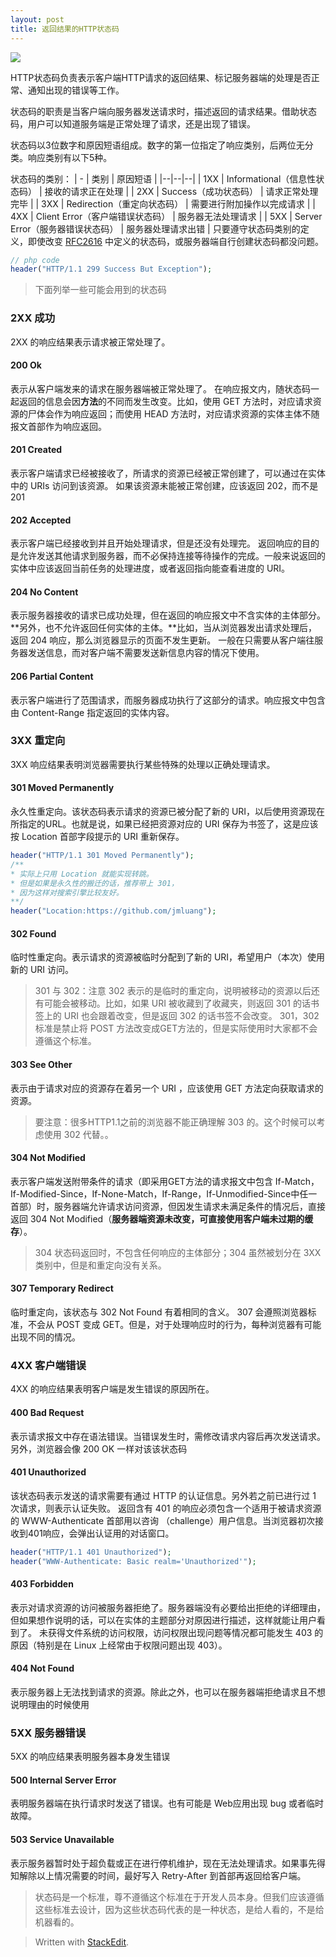 ```yaml
---
layout: post
title: 返回结果的HTTP状态码
---
```


![](https://github.com/jmluang/jmluang.github.io/tree/master/images/posts/20180510.png)

HTTP状态码负责表示客户端HTTP请求的返回结果、标记服务器端的处理是否正常、通知出现的错误等工作。

状态码的职责是当客户端向服务器发送请求时，描述返回的请求结果。借助状态码，用户可以知道服务端是正常处理了请求，还是出现了错误。

状态码以3位数字和原因短语组成。数字的第一位指定了响应类别，后两位无分类。响应类别有以下5种。

状态码的类别：
| - | 类别 | 原因短语 |
|--|--|--|
| 1XX | Informational（信息性状态码） | 接收的请求正在处理 |
| 2XX | Success（成功状态码） | 请求正常处理完毕 |
| 3XX | Redirection（重定向状态码） | 需要进行附加操作以完成请求 |
| 4XX | Client Error（客户端错误状态码） | 服务器无法处理请求 |
| 5XX | Server Error（服务器错误状态码） | 服务器处理请求出错 |
只要遵守状态码类别的定义，即使改变 [RFC2616](https://tools.ietf.org/html/rfc2616#section-10.1) 中定义的状态码，或服务器端自行创建状态码都没问题。
```php
// php code
header("HTTP/1.1 299 Success But Exception");
```

> 下面列举一些可能会用到的状态码

### 2XX 成功
2XX 的响应结果表示请求被正常处理了。
####  200 Ok
表示从客户端发来的请求在服务器端被正常处理了。
在响应报文内，随状态码一起返回的信息会因**方法**的不同而发生改变。比如，使用 GET 方法时，对应请求资源的尸体会作为响应返回；而使用 HEAD 方法时，对应请求资源的实体主体不随报文首部作为响应返回。
#### 201  Created
表示客户端请求已经被接收了，所请求的资源已经被正常创建了，可以通过在实体中的 URIs 访问到该资源。
如果该资源未能被正常创建，应该返回 202，而不是201
#### 202  Accepted
表示客户端已经接收到并且开始处理请求，但是还没有处理完。
返回响应的目的是允许发送其他请求到服务器，而不必保持连接等待操作的完成。一般来说返回的实体中应该返回当前任务的处理进度，或者返回指向能查看进度的 URI。
#### 204  No Content
表示服务器接收的请求已成功处理，但在返回的响应报文中不含实体的主体部分。**另外，也不允许返回任何实体的主体。**比如，当从浏览器发出请求处理后，返回 204 响应，那么浏览器显示的页面不发生更新。
一般在只需要从客户端往服务器发送信息，而对客户端不需要发送新信息内容的情况下使用。
#### 206  Partial Content
表示客户端进行了范围请求，而服务器成功执行了这部分的请求。响应报文中包含由 Content-Range 指定返回的实体内容。

### 3XX 重定向
3XX 响应结果表明浏览器需要执行某些特殊的处理以正确处理请求。
#### 301  Moved Permanently
永久性重定向。该状态码表示请求的资源已被分配了新的 URI，以后使用资源现在所指定的URL。也就是说，如果已经把资源对应的 URI 保存为书签了，这是应该按 Location 首部字段提示的 URI 重新保存。

```php
header("HTTP/1.1 301 Moved Permanently");
/**
* 实际上只用 Location 就能实现转跳。
* 但是如果是永久性的搬迁的话，推荐带上 301，
* 因为这样对搜索引擎比较友好。
**/
header("Location:https://github.com/jmluang");
```
#### 302  Found
临时性重定向。表示请求的资源被临时分配到了新的 URI，希望用户（本次）使用新的 URI 访问。

> 301 与 302：注意 302 表示的是临时的重定向，说明被移动的资源以后还有可能会被移动。比如，如果 URI 被收藏到了收藏夹，则返回 301 的话书签上的 URI 也会跟着改变，但是返回 302 的话书签不会改变。
> 301，302标准是禁止将 POST 方法改变成GET方法的，但是实际使用时大家都不会遵循这个标准。

#### 303  See Other
表示由于请求对应的资源存在着另一个 URI ，应该使用 GET 方法定向获取请求的资源。
> 要注意：很多HTTP1.1之前的浏览器不能正确理解 303 的。这个时候可以考虑使用 302 代替。。

#### 304  Not Modified
表示客户端发送附带条件的请求（即采用GET方法的请求报文中包含 If-Match，If-Modified-Since，If-None-Match，If-Range，If-Unmodified-Since中任一首部）时，服务器端允许请求访问资源，但因发生请求未满足条件的情况后，直接返回 304 Not Modified（**服务器端资源未改变，可直接使用客户端未过期的缓存**）。
> 304 状态码返回时，不包含任何响应的主体部分；304 虽然被划分在 3XX 类别中，但是和重定向没有关系。

#### 307  Temporary Redirect
临时重定向，该状态与 302 Not Found 有着相同的含义。
307 会遵照浏览器标准，不会从 POST 变成 GET。但是，对于处理响应时的行为，每种浏览器有可能出现不同的情况。

### 4XX 客户端错误
4XX 的响应结果表明客户端是发生错误的原因所在。
 
#### 400  Bad Request
表示请求报文中存在语法错误。当错误发生时，需修改请求内容后再次发送请求。另外，浏览器会像 200 OK 一样对该该状态码

#### 401  Unauthorized
该状态码表示发送的请求需要有通过 HTTP 的认证信息。另外若之前已进行过 1 次请求，则表示认证失败。
返回含有 401 的响应必须包含一个适用于被请求资源的 WWW-Authenticate 首部用以咨询 （challenge）用户信息。当浏览器初次接收到401响应，会弹出认证用的对话窗口。
```php
header("HTTP/1.1 401 Unauthorized");
header("WWW-Authenticate: Basic realm='Unauthorized'");
```

#### 403  Forbidden
表示对请求资源的访问被服务器拒绝了。服务器端没有必要给出拒绝的详细理由，但如果想作说明的话，可以在实体的主题部分对原因进行描述，这样就能让用户看到了。
未获得文件系统的访问权限，访问权限出现问题等情况都可能发生 403 的原因（特别是在 Linux 上经常由于权限问题出现 403）。

#### 404  Not Found
表示服务器上无法找到请求的资源。除此之外，也可以在服务器端拒绝请求且不想说明理由的时候使用

### 5XX 服务器错误
5XX 的响应结果表明服务器本身发生错误

#### 500  Internal Server Error
表明服务器端在执行请求时发送了错误。也有可能是 Web应用出现 bug 或者临时故障。

#### 503  Service Unavailable
表示服务器暂时处于超负载或正在进行停机维护，现在无法处理请求。如果事先得知解除以上情况需要的时间，最好写入 Retry-After 到首部再返回给客户端。

> 状态码是一个标准，尊不遵循这个标准在于开发人员本身。但我们应该遵循这些标准去设计，因为这些状态码代表的是一种状态，是给人看的，不是给机器看的。

> Written with [StackEdit](https://stackedit.io/).
<!--stackedit_data:
eyJoaXN0b3J5IjpbLTExNDU1MDAwMDJdfQ==
-->